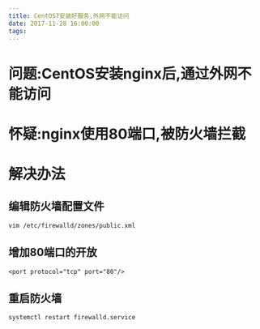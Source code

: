 ```yaml
---
title: CentOS7安装好服务,外网不能访问
date: 2017-11-28 16:00:00
tags:
---
```

# 问题:CentOS安装nginx后,通过外网不能访问

# 怀疑:nginx使用80端口,被防火墙拦截

# 解决办法

## 编辑防火墙配置文件

```
vim /etc/firewalld/zones/public.xml
```

## 增加80端口的开放

```
<port protocol="tcp" port="80"/>
```

## 重启防火墙

```
systemctl restart firewalld.service
```
